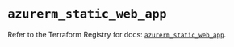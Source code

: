 # `azurerm_static_web_app`

Refer to the Terraform Registry for docs: [`azurerm_static_web_app`](https://registry.terraform.io/providers/hashicorp/azurerm/3.101.0/docs/resources/static_web_app).
